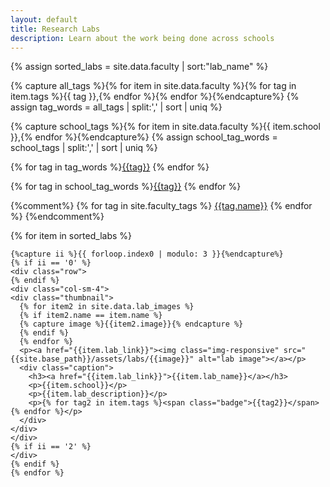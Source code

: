 ```yaml
---
layout: default
title: Research Labs
description: Learn about the work being done across schools
---
```


{% assign sorted_labs = site.data.faculty | sort:"lab_name" %}

<div class="container">

{% capture all_tags %}{% for item in site.data.faculty %}{% for tag in item.tags %}{{ tag }},{% endfor %}{% endfor %}{%endcapture%}
{% assign tag_words = all_tags | split:',' | sort | uniq %}

{% capture school_tags %}{% for item in site.data.faculty %}{{ item.school }},{% endfor %}{%endcapture%}
{% assign school_tag_words = school_tags | split:',' | sort | uniq %}

<p>{% for tag in tag_words %}<a href=""><span class="badge">{{tag}}</span></a> {% endfor %}</p>
<p>{% for tag in school_tag_words %}<a href=""><span class="badge">{{tag}}</span></a> {% endfor %}</p>


{%comment%}
{% for tag in site.faculty_tags %}
  <a href="{{tag.link}}"><span class="badge">{{tag.name}}</span></a>
{% endfor %}
{%endcomment%}

{% for item in sorted_labs %}

    {%capture ii %}{{ forloop.index0 | modulo: 3 }}{%endcapture%}
    {% if ii == '0' %}
    <div class="row">
    {% endif %}
    <div class="col-sm-4">
    <div class="thumbnail">
      {% for item2 in site.data.lab_images %}
      {% if item2.name == item.name %}
      {% capture image %}{{item2.image}}{% endcapture %}     
      {% endif %}
      {% endfor %}
      <p><a href="{{item.lab_link}}"><img class="img-responsive" src="{{site.base_path}}/assets/labs/{{image}}" alt="lab image"></a></p>
      <div class="caption">
        <h3><a href="{{item.lab_link}}">{{item.lab_name}}</a></h3>
        <p>{{item.school}}</p>
        <p>{{item.lab_description}}</p>
        <p>{% for tag2 in item.tags %}<span class="badge">{{tag2}}</span> {% endfor %}</p>
      </div>
    </div>
    </div>
    {% if ii == '2' %}
    </div>
    {% endif %}
    {% endfor %}
</div>
